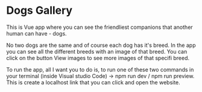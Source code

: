 # Dogs Gallery

This is Vue app where you can see the friendliest companions that another human can have - dogs. 

No two dogs are the same and of course each dog has it's breed. In the app you can see all the different breeds with an image of that breed.
You can click on the button View images to see more images of that specifi breed.

To run the app, all I want you to do is, to run one of these two commands in your terminal (inside Visual studio Code) -> npm run dev / npm run preview. This is create a localhost link that you can click and open the website.

